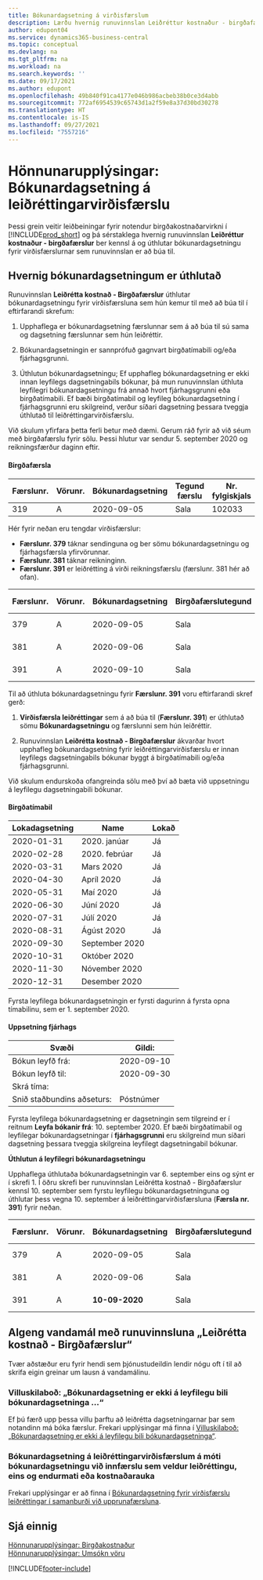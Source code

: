 ```yaml
---
title: Bókunardagsetning á virðisfærslum
description: Lærðu hvernig runuvinnslan Leiðréttur kostnaður - birgðafærslur ber kennsl á og úthlutar bókunardagsetningu fyrir virðisfærslurnar sem runuvinnslan er að búa til.
author: edupont04
ms.service: dynamics365-business-central
ms.topic: conceptual
ms.devlang: na
ms.tgt_pltfrm: na
ms.workload: na
ms.search.keywords: ''
ms.date: 09/17/2021
ms.author: edupont
ms.openlocfilehash: 49b840f91ca4177e046b986acbeb38b0ce3d4abb
ms.sourcegitcommit: 772af6954539c65743d1a2f59e8a37d30bd30278
ms.translationtype: HT
ms.contentlocale: is-IS
ms.lasthandoff: 09/27/2021
ms.locfileid: "7557216"
---
```

# <a name="design-details-posting-date-on-adjustment-value-entry"></a>Hönnunarupplýsingar: Bókunardagsetning á leiðréttingarvirðisfærslu

Þessi grein veitir leiðbeiningar fyrir notendur birgðakostnaðarvirkni í [!INCLUDE[prod_short](includes/prod_short.md)] og þá sérstaklega hvernig runuvinnslan **Leiðréttur kostnaður - birgðafærslur** ber kennsl á og úthlutar bókunardagsetningu fyrir virðisfærslurnar sem runuvinnslan er að búa til.

## <a name="how-posting-dates-are-assigned"></a>Hvernig bókunardagsetningum er úthlutað

Runuvinnslan **Leiðrétta kostnað - Birgðafærslur** úthlutar bókunardagsetningu fyrir virðisfærsluna sem hún kemur til með að búa til í eftirfarandi skrefum:  

1. Upphaflega er bókunardagsetning færslunnar sem á að búa til sú sama og dagsetning færslunnar sem hún leiðréttir.  

2. Bókunardagsetningin er sannprófuð gagnvart birgðatímabili og/eða fjárhagsgrunni.  

3. Úthlutun bókunardagsetningu; Ef upphafleg bókunardagsetning er ekki innan leyfilegs dagsetningabils bókunar, þá mun runuvinnslan úthluta leyfilegri bókunardagsetningu frá annað hvort fjárhagsgrunni eða birgðatímabili. Ef bæði birgðatímabil og leyfileg bókunardagsetning í fjárhagsgrunni eru skilgreind, verður síðari dagsetning þessara tveggja úthlutað til leiðréttingarvirðisfærslu.  

Við skulum yfirfara þetta ferli betur með dæmi. Gerum ráð fyrir að við séum með birgðafærslu fyrir sölu. Þessi hlutur var sendur 5. september 2020 og reikningsfærður daginn eftir.  

#### <a name="item-ledger-entry"></a>Birgðafærsla

|Færslunr.  |Vörunr.  |Bókunardagsetning  |Tegund færslu  | Nr. fylgiskjals |Kóti birgðageymslu   |Magn  |Kostnaðarupphæð (raunverul.)  |Reikningsfært magn  |Eftirstöðvar (magn)  |
|---------|---------|---------|---------|---------|---------|---------|---------|---------|---------|
|319     |A         |2020-09-05     |  Sala       |102033     |  Blátt       | -1    |    -11     |-1     |    0     |

Hér fyrir neðan eru tengdar virðisfærslur:

- **Færslunr. 379** táknar sendinguna og ber sömu bókunardagsetningu og fjárhagsfærsla yfirvörunnar.  
- **Færslunr. 381** táknar reikninginn.  
- **Færslunr. 391** er leiðrétting á virði reikningsfærslu (færslunr. 381 hér að ofan).  

|Færslunr.  |Vörunr.  |Bókunardagsetning  |Birgðafærslutegund  |Tegund færslu  |Nr. fylgiskjals  |Birgðafærsla nr.  |Kóti birgðageymslu   |Magn birgðafærslu  |Reikningsfært magn  |Kostnaðarupphæð (raunverul.)  |Kostnaðarupphæð (væntanl.)  |LEIÐRÉTT  |Jafna færslu  |Upprunakóði  |
|---------|---------|---------|---------|---------|---------|---------|---------|---------|---------|--------|---------|---------|---------|---------|
|379     |  A       |    2020-09-05     |    Sala     | Beinn kostnaður   | 102033        |319     | Blátt        | -1       |0         |  0       |     -10   |Nr   |0    |Sölur          |
|381     |  A       |    2020-09-06     |    Sala     | Beinn kostnaður   | 103022        |319     | Blátt        |  0       |-1        |-10       |    10     | Nr  |0      |       Sölur   |
|391     |  A       |    2020-09-10     |    Sala     | Beinn kostnaður   | 103022        |319     | Blátt        |  0       |0         |-1        |    0     |Já   |    181   | BIRGLEIÐR   |

Til að úthluta bókunardagsetningu fyrir **Færslunr. 391** voru eftirfarandi skref gerð:

1. **Virðisfærsla leiðréttingar** sem á að búa til (**Færslunr. 391**) er úthlutað sömu **Bókunardagsetningu** og færslunni sem hún leiðréttir.

2. Runuvinnslan **Leiðrétta kostnað - Birgðafærslur** ákvarðar hvort upphafleg bókunardagsetning fyrir leiðréttingarvirðisfærslu er innan leyfilegs dagsetningabils bókunar byggt á birgðatímabili og/eða fjárhagsgrunni.  

Við skulum endurskoða ofangreinda sölu með því að bæta við uppsetningu á leyfilegu dagsetningabili bókunar.  
  
#### <a name="inventory-periods"></a>Birgðatímabil

|Lokadagsetning  |Name  |Lokað  |
|---------|---------|---------|
|2020-01-31     |2020. janúar      |  Já    |
|2020-02-28     |2020. febrúar     |  Já    |
|2020-03-31     |Mars 2020        |  Já    |
|2020-04-30     |Apríl 2020        |  Já    |
|2020-05-31     |Maí 2020        |  Já    |
|2020-06-30     |Júní 2020       |  Já    |
|2020-07-31     |Júlí 2020        |  Já    |
|2020-08-31     |Ágúst 2020     |  Já    |
|2020-09-30     |September 2020  |         |
|2020-10-31     |Október 2020    |         |
|2020-11-30     |Nóvember 2020   |         |
|2020-12-31     |Desember 2020   |         |

Fyrsta leyfilega bókunardagsetningin er fyrsti dagurinn á fyrsta opna tímabilinu, sem er 1. september 2020.  

#### <a name="general-ledger-setup"></a>Uppsetning fjárhags

|Svæði|Gildi:  |
|---------|---------|
|Bókun leyfð frá:  |  2020-09-10      |
|Bókun leyfð til:    |  2020-09-30      |
|Skrá tíma:       |         |
|Snið staðbundins aðseturs:|   Póstnúmer      |  

Fyrsta leyfilega bókunardagsetning er dagsetningin sem tilgreind er í reitnum **Leyfa bókanir frá**: 10. september 2020. Ef bæði birgðatímabil og leyfilegar bókunardagsetningar í **fjárhagsgrunni** eru skilgreind mun síðari dagsetning þessara tveggja skilgreina leyfilegt dagsetningabil bókunar.  

**Úthlutun á leyfilegri bókunardagsetningu**  

Upphaflega úthlutaða bókunardagsetningin var 6. september eins og sýnt er í skrefi 1. Í öðru skrefi ber runuvinnslan Leiðrétta kostnað - Birgðafærslur kennsl 10. september sem fyrstu leyfilegu bókunardagsetninguna og úthlutar þess vegna 10. september á leiðréttingarvirðisfærsluna (**Færsla nr. 391**) fyrir neðan.  


|Færslunr.  |Vörunr.  |Bókunardagsetning  |Birgðafærslutegund  |Tegund færslu  |Nr. fylgiskjals  |Birgðafærsla nr.  |Kóti birgðageymslu   |Magn birgðafærslu  |Reikningsfært magn  |Kostnaðarupphæð (raunverul.)  |Kostnaðarupphæð (væntanl.)  |LEIÐRÉTT  |Jafna færslu  |Upprunakóði  |
|---------|---------|---------|---------|---------|---------|---------|---------|---------|---------|---------|---------|---------|---------|---------|
|379     |  A       |    2020-09-05     |    Sala     | Beinn kostnaður   | 102033        |319     | Blátt        | -1       |0         |  0       |     -10   |Nr   |0    |Sölur          |
|381     |  A       |    2020-09-06     |    Sala     | Beinn kostnaður   | 103022        |319     | Blátt        |  0       |-1        |-10       |    10     | Nr  |0      |       Sölur   |
|391     |  A       |    **10-09-2020**     |    Sala     | Beinn kostnaður   | 103022        |319     | Blátt        |  0       |0         |-1        |    0     |Já   |    181   | BIRGLEIÐR   |

## <a name="common-problems-with-the-adjust-cost---item-entries-batch-job"></a>Algeng vandamál með runuvinnsluna „Leiðrétta kostnað - Birgðafærslur“

Tvær aðstæður eru fyrir hendi sem þjónustudeildin lendir nógu oft í til að skrifa eigin greinar um lausn á vandamálinu.

### <a name="error-message-posting-date-is-not-within-your-range-of-allowed-posting-dates"></a>Villuskilaboð: „Bókunardagsetning er ekki á leyfilegu bili bókunardagsetninga ...“

Ef þú færð upp þessa villu þarftu að leiðrétta dagsetningarnar þar sem notandinn má bóka færslur. Frekari upplýsingar má finna í [Villuskilaboð: „Bókunardagsetning er ekki á leyfilegu bili bókunardagsetninga“](design-details-inventory-adjustment-value-entry-allowed-posting-dates.md).

### <a name="posting-date-on-adjustment-value-entry-versus-posting-date-on-entry-causing-the-adjustment-such-as-revaluation-or-item-charge"></a>Bókunardagsetning á leiðréttingarvirðisfærslum á móti bókunardagsetningu við innfærslu sem veldur leiðréttingu, eins og endurmati eða kostnaðarauka

Frekari upplýsingar er að finna í [Bókunardagsetning fyrir virðisfærslu leiðréttingar í samanburði við upprunafærsluna](design-details-inventory-adjustment-value-entry-source-entry.md).

## <a name="see-also"></a>Sjá einnig  

[Hönnunarupplýsingar: Birgðakostnaður](design-details-inventory-costing.md)  
[Hönnunarupplýsingar: Umsókn vöru](design-details-item-application.md)  

[!INCLUDE[footer-include](includes/footer-banner.md)]
